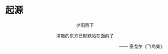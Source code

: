 # 起源


<p align="center">夕阳西下</p>
<p align="center">清晨的东方已默默站在面前了</p>
<p align="right">—— 泰戈尔《飞鸟集》</p>

